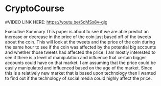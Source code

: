 # CryptoCourse

#VIDEO LINK HERE: https://youtu.be/5cMSx8v-glg

Executive Summary
This paper is about to see if we are able predict an increase or decrease in the price of the coin just based off of the tweets about the coin. This will look at the tweets and the price of the coin during the same hour to see if the coin was affected by the potential big accounts and whether those tweets had affected the price. I am mostly interested to see if there is a level of manipulation and influence that certain bigger accounts could have on that market. ​I am assuming that the price could be easily manipulated and influenced based on the age of the market. Since this is a relatively new market that is based upon technology then I wanted to find out if the technology of social media could highly affect the price.
